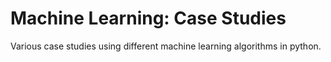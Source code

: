 # Machine Learning: Case Studies
Various case studies using different machine learning algorithms in python.
